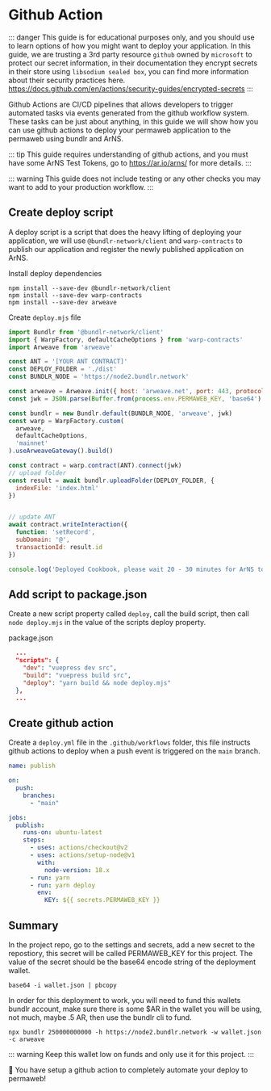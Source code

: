 # Github Action

::: danger
This guide is for educational purposes only, and you should use to learn options of how you might want to deploy your application. In this guide, we are trusting a 3rd party resource `github` owned by `microsoft` to protect our secret information, in their documentation they encrypt secrets in their store using `libsodium sealed box`, you can find more information about their security practices here. https://docs.github.com/en/actions/security-guides/encrypted-secrets 
:::

Github Actions are CI/CD pipelines that allows developers to trigger automated tasks via events generated from the github workflow system. These tasks can be just about anything, in this guide we will show how you can use github actions to deploy your permaweb application to the permaweb using bundlr and ArNS.

::: tip
This guide requires understanding of github actions, and you must have some ArNS Test Tokens, go to https://ar.io/arns/ for more details.
:::

::: warning
This guide does not include testing or any other checks you may want to add to your production workflow.
:::

## Create deploy script

A deploy script is a script that does the heavy lifting of deploying your application, we will use `@bundlr-network/client` and `warp-contracts` to publish our application and register the newly published application on ArNS.

Install deploy dependencies

```console
npm install --save-dev @bundlr-network/client
npm install --save-dev warp-contracts
npm install --save-dev arweave
```

Create `deploy.mjs` file

```js
import Bundlr from '@bundlr-network/client'
import { WarpFactory, defaultCacheOptions } from 'warp-contracts'
import Arweave from 'arweave'

const ANT = '[YOUR ANT CONTRACT]'
const DEPLOY_FOLDER = './dist'
const BUNDLR_NODE = 'https://node2.bundlr.network'

const arweave = Arweave.init({ host: 'arweave.net', port: 443, protocol: 'https' })
const jwk = JSON.parse(Buffer.from(process.env.PERMAWEB_KEY, 'base64').toString('utf-8'))

const bundlr = new Bundlr.default(BUNDLR_NODE, 'arweave', jwk)
const warp = WarpFactory.custom(
  arweave,
  defaultCacheOptions,
  'mainnet'
).useArweaveGateway().build()

const contract = warp.contract(ANT).connect(jwk)
// upload folder
const result = await bundlr.uploadFolder(DEPLOY_FOLDER, {
  indexFile: 'index.html'
})


// update ANT
await contract.writeInteraction({
  function: 'setRecord',
  subDomain: '@',
  transactionId: result.id
})

console.log('Deployed Cookbook, please wait 20 - 30 minutes for ArNS to update!')
```

## Add script to package.json

Create a new script property called `deploy`, call the build script, then call `node deploy.mjs` in the value of the scripts deploy property.

package.json

```json
  ...
  "scripts": {
    "dev": "vuepress dev src",
    "build": "vuepress build src",
    "deploy": "yarn build && node deploy.mjs"
  },
  ...
```


## Create github action

Create a `deploy.yml` file in the `.github/workflows` folder, this file instructs github actions to deploy when a push event is triggered on the `main` branch.

```yml
name: publish 

on:
  push:
    branches:
      - "main"

jobs:
  publish:
    runs-on: ubuntu-latest
    steps:
      - uses: actions/checkout@v2
      - uses: actions/setup-node@v1
        with:
          node-version: 18.x
      - run: yarn
      - run: yarn deploy
        env:
          KEY: ${{ secrets.PERMAWEB_KEY }}
```

## Summary

In the project repo, go to the settings and secrets, add a new secret to the repostiory, this secret will be called PERMAWEB_KEY for this project. The value of the secret should be the base64 encode string of the deployment wallet.

```console
base64 -i wallet.json | pbcopy
```

In order for this deployment to work, you will need to fund this wallets bundlr account, make sure there is some $AR in the wallet you will be using, not much, maybe .5 AR, then use the bundlr cli to fund.

```console
npx bundlr 250000000000 -h https://node2.bundlr.network -w wallet.json -c arweave
```

::: warning
Keep this wallet low on funds and only use it for this project.
:::

:tada: You have setup a github action to completely automate your deploy to permaweb!